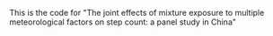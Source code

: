This is the code for "The joint effects of mixture exposure to multiple meteorological factors on step count: a panel study in China" 
